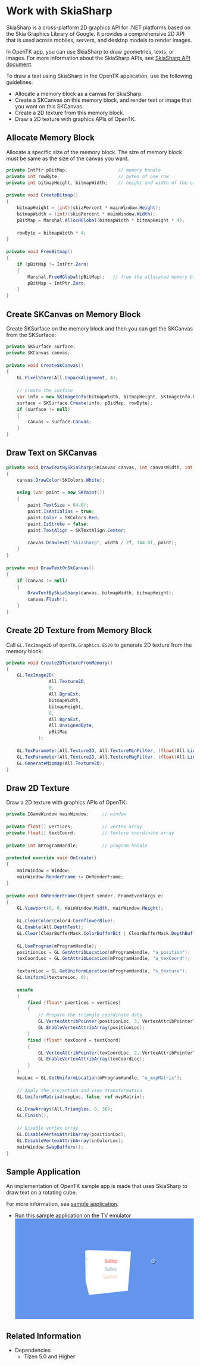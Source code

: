 # Work with SkiaSharp

SkiaSharp is a cross-platform 2D graphics API for .NET platforms based on the Skia Graphics Library of Google. 
It provides a comprehensive 2D API that is used across mobiles, servers, and desktop models to render images.

In OpenTK app, you can use SkiaSharp to draw geometries, texts, or images. For more information about the SkiaSharp APIs, see [SkiaSharp API document](https://docs.microsoft.com/en-us/dotnet/api/skiasharp?view=skiasharp-1.60.3).

To draw a text using SkiaSharp in the OpenTK application, use the following guidelines:

-   Allocate a memory block as a canvas for SkiaSharp.
-   Create a SKCanvas on this memory block, and render text or image that you want on this SKCanvas.
-   Create a 2D texture from this memory block.
-   Draw a 2D texture with graphics APIs of OpenTK.

## Allocate Memory Block

Allocate a specific size of the memory block. The size of memory block must be same as the size of the canvas you want.
```C#
private IntPtr pBitMap;                   // memory handle
private int rowByte;                      // bytes of one row 
private int bitmapHeight, bitmapWidth;    // height and width of the canvas

private void CreateBitmap()
{
    bitmapHeight = (int)(skiaPercent * mainWindow.Height);
    bitmapWidth = (int)(skiaPercent * mainWindow.Width);
    pBitMap = Marshal.AllocHGlobal(bitmapWidth * bitmapHeight * 4);     // allocate a memory block

    rowByte = bitmapWidth * 4;
}

private void FreeBitmap()
{
    if (pBitMap != IntPtr.Zero)
    {
        Marshal.FreeHGlobal(pBitMap);   // free the allocated memory block
        pBitMap = IntPtr.Zero;
    }
}
```

## Create SKCanvas on Memory Block

Create SKSurface on the memory block and then you can get the SKCanvas from the SKSurface:
```C#
private SKSurface surface;
private SKCanvas canvas;

private void CreateSKCanvas()
{
    GL.PixelStore(All.UnpackAlignment, 4);
    
    // create the surface
    var info = new SKImageInfo(bitmapWidth, bitmapHeight, SKImageInfo.PlatformColorType, SKAlphaType.Premul);
    surface = SKSurface.Create(info, pBitMap, rowByte);
    if (surface != null)
    {
        canvas = surface.Canvas;
    }
}
```

## Draw Text on SKCanvas

```C#
private void DrawTextBySkiaSharp(SKCanvas canvas, int canvasWidth, int canvasHeight)
{
    canvas.DrawColor(SKColors.White);                                   // Change the canvas as white

    using (var paint = new SKPaint())
    {
        paint.TextSize = 64.0f;
        paint.IsAntialias = true;
        paint.Color = SKColors.Red;
        paint.IsStroke = false;
        paint.TextAlign = SKTextAlign.Center;

        canvas.DrawText("SkiaSharp", width / 2f, 144.0f, paint);        // Draw text "SkiaSharp" on the canvas
    }
}

private void DrawTextOnSkCanvas()
{
    if (canvas != null)
    {
        DrawTextBySkiaSharp(canvas, bitmapWidth, bitmapHeight);
        canvas.Flush();
    }
}
```

## Create 2D Texture from Memory Block

Call `GL.TexImage2D` of `OpenTK.Graphics.ES20` to generate 2D texture from the memory block:
```C#
private void Create2DTextureFromMemory()
{
    GL.TexImage2D(
                All.Texture2D,
                0,
                All.BgraExt,
                bitmapWidth,
                bitmapHeight,
                0,
                All.BgraExt,
                All.UnsignedByte,
                pBitMap
            );

    GL.TexParameter(All.Texture2D, All.TextureMinFilter, (float)All.LinearMipmapLinear);
    GL.TexParameter(All.Texture2D, All.TextureMagFilter, (float)All.Linear);
    GL.GenerateMipmap(All.Texture2D);
}
```

## Draw 2D Texture
Draw a 2D texture with graphics APIs of OpenTK:
```C#
private IGameWindow mainWindow;     // window

private float[] vertices;           // vertex array
private float[] textCoord;          // texture coordinate array

private int mProgramHandle;         // program handle

protected override void OnCreate()
{
    mainWindow = Window;
    mainWindow.RenderFrame += OnRenderFrame;
}

private void OnRenderFrame(Object sender, FrameEventArgs e)
{
    GL.Viewport(0, 0, mainWindow.Width, mainWindow.Height);

    GL.ClearColor(Color4.CornflowerBlue);
    GL.Enable(All.DepthTest);
    GL.Clear(ClearBufferMask.ColorBufferBit | ClearBufferMask.DepthBufferBit);

    GL.UseProgram(mProgramHandle);
    positionLoc = GL.GetAttribLocation(mProgramHandle, "a_position");
    texCoordLoc = GL.GetAttribLocation(mProgramHandle, "a_texCoord");

    textureLoc = GL.GetUniformLocation(mProgramHandle, "s_texture");
    GL.Uniform1(textureLoc, 0);

    unsafe
    {
        fixed (float* pvertices = vertices)
        {
            // Prepare the triangle coordinate data
            GL.VertexAttribPointer(positionLoc, 3, VertexAttribPointerType.Float, false, 6 * sizeof(float), new IntPtr(pvertices));
            GL.EnableVertexAttribArray(positionLoc);
        }
        fixed (float* texCoord = textCoord)
        {
            GL.VertexAttribPointer(texCoordLoc, 2, VertexAttribPointerType.Float, false, 2 * sizeof(float), new IntPtr(texCoord));
            GL.EnableVertexAttribArray(texCoordLoc);
        }
    }
    mvpLoc = GL.GetUniformLocation(mProgramHandle, "u_mvpMatrix");

    // Apply the projection and view transformation
    GL.UniformMatrix4(mvpLoc, false, ref mvpMatrix);

    GL.DrawArrays(All.Triangles, 0, 36);
    GL.Finish();

    // Disable vertex array
    GL.DisableVertexAttribArray(positionLoc);
    GL.DisableVertexAttribArray(inColorLoc);
    mainWindow.SwapBuffers();
}
```

## Sample Application

An implementation of OpenTK sample app is made that uses SkiaSharp to draw text on a rotating cube.

For more information, see [sample application](https://github.com/Samsung/Tizen-CSharp-Samples/tree/dev/TV/CubeWithSkiaSharp).

- Run this sample application on the TV emulator                                  
![WorkWithSkiaSharp](media/SampleWorkWithSkiaSharp.png)

## Related Information
- Dependencies
  -   Tizen 5.0 and Higher
